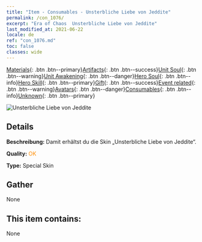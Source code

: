 ```yaml
---
title: "Item - Consumables - Unsterbliche Liebe von Jeddite"
permalink: /con_1076/
excerpt: "Era of Chaos  Unsterbliche Liebe von Jeddite"
last_modified_at: 2021-06-22
locale: de
ref: "con_1076.md"
toc: false
classes: wide
---
```

 [Materials](/ItemsDE/){: .btn .btn--primary}[Artifacts](/ItemsDE/Artifacts/){: .btn .btn--success}[Unit Soul](/ItemsDE/UnitSoul/){: .btn .btn--warning}[Unit Awakening](/ItemsDE/UnitAwakening/){: .btn .btn--danger}[Hero Soul](/ItemsDE/HeroSoul/){: .btn .btn--info}[Hero Skill](/ItemsDE/HeroSkill/){: .btn .btn--primary}[Gift](/ItemsDE/Gift/){: .btn .btn--success}[Event related](/ItemsDE/Events/){: .btn .btn--warning}[Avatars](/ItemsDE/Avatars/){: .btn .btn--danger}[Consumables](/ItemsDE/Consumables/){: .btn .btn--info}[Unknown](/ItemsDE/Unknown/){: .btn .btn--primary}

 ![Unsterbliche Liebe von Jeddite](/images/h/h_Jeddite2.jpg)

## Details
 **Beschreibung:** Damit erhältst du die Skin „Unsterbliche Liebe von Jeddite“.

 **Quality:** <span style="color: #FF8C00">OK</span>

 **Type:** Special Skin

## Gather

  None

## This item contains:

  None

